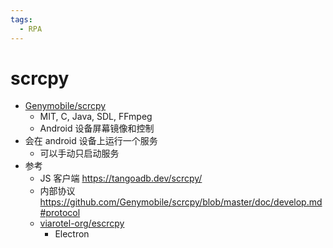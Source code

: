 ```yaml
---
tags:
  - RPA
---
```


# scrcpy

- [Genymobile/scrcpy](https://github.com/Genymobile/scrcpy)
  - MIT, C, Java, SDL, FFmpeg
  - Android 设备屏幕镜像和控制
- 会在 android 设备上运行一个服务
  - 可以手动只启动服务
- 参考
  - JS 客户端 https://tangoadb.dev/scrcpy/
  - 内部协议 https://github.com/Genymobile/scrcpy/blob/master/doc/develop.md#protocol
  - [viarotel-org/escrcpy](https://github.com/viarotel-org/escrcpy)
    - Electron
